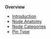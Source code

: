 **Overview**
* [Introduction](#introduction)
* [Node Anatomy](#node-anatomy)
* [Node Categories](#node-categories)
* [Pin Type](#pin-types)
